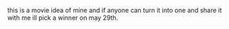 this is a movie idea of mine and if anyone can turn it into one and share it with me ill pick a winner on may 29th.
